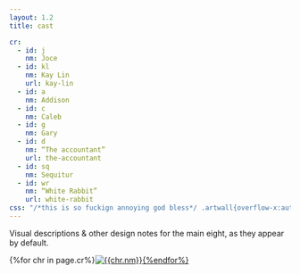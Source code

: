 ```yaml
---
layout: 1.2
title: cast

cr:
  - id: j
    nm: Joce
  - id: kl
    nm: Kay Lin
    url: kay-lin
  - id: a
    nm: Addison
  - id: c
    nm: Caleb
  - id: g
    nm: Gary
  - id: d
    nm: “The accountant”
    url: the-accountant
  - id: sq
    nm: Sequitur
  - id: wr
    nm: “White Rabbit”
    url: white-rabbit
css: "/*this is so fuckign annoying god bless*/ .artwall{overflow-x:auto;} #cast{width:1841px;}"
---
```

Visual descriptions & other design notes for the main eight, as they appear by default.
<section class="artwall"><div id="cast">{%for chr in page.cr%}<a href="{%include url.html%}/cast/designnotes/{%if chr.url%}{{chr.url}}{%else%}{{chr.nm|downcase}}{%endif%}" id="{{chr.id}}"><img src="{%include url.html%}/assets/img/cast/{{chr.id}}-silhouette-850.png" alt="{{chr.nm}}"/>{%endfor%}</div></section>